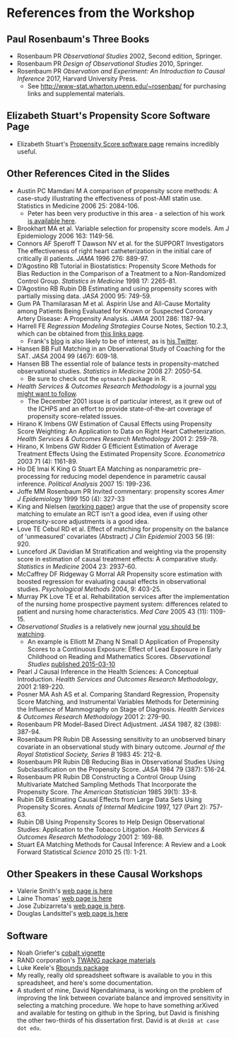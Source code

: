 # References from the Workshop

## Paul Rosenbaum's Three Books

- Rosenbaum PR *Observational Studies* 2002, Second edition, Springer.
- Rosenbaum PR *Design of Observational Studies* 2010, Springer.
- Rosenbaum PR *Observation and Experiment: An Introduction to Causal Inference* 2017, Harvard University Press.
    - See http://www-stat.wharton.upenn.edu/~rosenbap/ for purchasing links and supplemental materials.

## Elizabeth Stuart's Propensity Score Software Page

- Elizabeth Stuart's [Propensity Score software page](http://www.biostat.jhsph.edu/~estuart/propensityscoresoftware.html) remains incredibly useful.

## Other References Cited in the Slides

- Austin PC Mamdani M A comparison of propensity score methods: A case-study illustrating the effectiveness of post-AMI statin use. Statistics in Medicine 2006 25: 2084-106.
    - Peter has been very productive in this area - a selection of his work [is available here](https://works.bepress.com/peter_austin/).
- Brookhart MA et al. Variable selection for propensity score models. Am J Epidemiology 2006 163: 1149-56.
- Connors AF Speroff T Dawson NV et al. for the SUPPORT Investigators The effectiveness of right heart catheterization in the initial care of critically ill patients. *JAMA* 1996 276: 889-97.
- D’Agostino RB Tutorial in Biostatistics: Propensity Score Methods for Bias Reduction in the Comparison of a Treatment to a Non-Randomized Control Group. *Statistics in Medicine* 1998 17: 2265-81.
- D’Agostino RB Rubin DB Estimating and using propensity scores with partially missing data. *JASA* 2000 95: 749-59.
- Gum PA Thamilarasan M et al. Aspirin Use and All-Cause Mortality among Patients Being Evaluated for Known or Suspected Coronary Artery Disease: A Propensity Analysis. *JAMA* 2001 286: 1187-94.
- Harrell FE *Regression Modeling Strategies* Course Notes, Section 10.2.3, which can be obtained from [this links page](http://www.fharrell.com/p/blog-page.html). 
    - Frank's [blog](http://www.fharrell.com/) is also likely to be of interest, as is [his Twitter](https://twitter.com/f2harrell).
- Hansen BB Full Matching in an Observational Study of Coaching for the SAT. *JASA* 2004 99 (467): 609-18.
- Hansen BB The essential role of balance tests in propensity-matched observational studies. *Statistics in Medicine* 2008 27: 2050-54.
    - Be sure to check out the `optmatch` package in R.
- *Health Services & Outcomes Research Methodology* is a journal [you might want to follow](https://link.springer.com/journal/volumesAndIssues/10742). 
    - The December 2001 issue is of particular interest, as it grew out of the ICHPS and an effort to provide state-of-the-art coverage of propensity score-related issues.
- Hirano K Imbens GW Estimation of Causal Effects using Propensity Score Weighting: An Application to Data on Right Heart Catheterization. *Health Services & Outcomes Research Methodology* 2001 2: 259-78.
- Hirano, K Imbens GW Ridder G Efficient Estimation of Average Treatment Effects Using the Estimated Propensity Score. *Econometrica* 2003 71 (4): 1161-89.
- Ho DE Imai K King G Stuart EA Matching as nonparametric pre-processing for reducing model dependence in parametric causal inference. *Political Analysis* 2007 15: 199-236.
- Joffe MM Rosenbaum PR Invited commentary: propensity scores *Amer J Epidemiology* 1999 150 (4): 327-33
- King and Nielsen ([working paper](https://gking.harvard.edu/publications/why-propensity-scores-should-not-be-used-formatching)) argue that the use of propensity score matching to emulate an RCT isn't a good idea, even if using other propensity-score adjustments is a good idea.
- Love TE Cebul RD et al. Effect of matching for propensity on the balance of 'unmeasured' covariates (Abstract) *J Clin Epidemiol* 2003 56 (9): 920.   
- Lunceford JK Davidian M Stratification and weighting via the propensity score in estimation of causal treatment effects: A comparative study. *Statistics in Medicine* 2004 23: 2937-60.
- McCaffrey DF Ridgeway G Morral AR Propensity score estimation with boosted regression for evaluating causal effects in observational studies. *Psychological Methods* 2004, 9: 403-25.
- Murray PK Love TE et al. Rehabilitation services after the implementation of the nursing home prospective payment system: differences related to patient and nursing home characteristics. *Med Care* 2005 43 (11): 1109-15.  
- *Observational Studies* is a relatively new journal [you should be watching](https://obsstudies.org/).
    - An example is Elliott M Zhang N Small D Application of Propensity Scores to a Continuous Exposure: Effect of Lead Exposure in Early Childhood on Reading and Mathematics Scores. *Observational Studies* [published 2015-03-10](http://obsstudies.org/journal.php?id=20)
- Pearl J Causal Inference in the Health Sciences: A Conceptual Introduction. *Health Services and Outcomes Research Methodology*, 2001 2:189-220.
- Posner MA Ash AS et al. Comparing Standard Regression, Propensity Score Matching, and Instrumental Variables Methods for Determining the Influence of Mammography on Stage of Diagnosis. *Health Services & Outcomes Research Methodology* 2001 2: 279-90.
- Rosenbaum PR Model-Based Direct Adjustment. *JASA* 1987, 82 (398): 387-94.
- Rosenbaum PR Rubin DB Assessing sensitivity to an unobserved binary covariate in an observational study with binary outcome. *Journal of the Royal Statistical Society, Series B* 1983 45: 212-8.
- Rosenbaum PR Rubin DB Reducing Bias in Observational Studies Using Subclassification on the Propensity Score. *JASA* 1984 79 (387): 516-24.
- Rosenbaum PR Rubin DB Constructing a Control Group Using Multivariate Matched Sampling Methods That Incorporate the Propensity Score. *The American Statistician* 1985 39(1): 33-8.
- Rubin DB Estimating Causal Effects from Large Data Sets Using Propensity Scores. *Annals of Internal Medicine* 1997, 127 (Part 2): 757-63.
- Rubin DB Using Propensity Scores to Help Design Observational Studies: Application to the Tobacco Litigation. *Health Services & Outcomes Research Methodology* 2001 2: 169-88.
- Stuart EA Matching Methods for Causal Inference: A Review and a Look Forward Statistical *Science* 2010 25 (1): 1-21.

## Other Speakers in these Causal Workshops

- Valerie Smith's [web page is here](https://medicine.duke.edu/faculty/valerie-smith)
- Laine Thomas' [web page is here](https://scholars.duke.edu/display/per1980182)
- Jose Zubizarreta's [web page is here](http://jrzubizarreta.com/).
- Douglas Landsittel's [web page is here](http://www.dbmi.pitt.edu/node/52371)

## Software

- Noah Griefer's [cobalt vignette](https://cran.r-project.org/web/packages/cobalt/vignettes/cobalt_basic_use.html)
- RAND corporation's [TWANG package materials](https://cran.r-project.org/web/packages/twang/index.html)
- Luke Keele's [Rbounds package](http://www.personal.psu.edu/ljk20/rbounds.html)
- My really, really old spreadsheet software is available to you in this spreadsheet, and here's some documentation.
- A student of mine, David Ngendahimana, is working on the problem of improving the link between covariate balance and improved sensitivity in selecting a matching procedure. We hope to have something arXived and available for testing on github in the Spring, but David is finishing the other two-thirds of his dissertation first. David is at `dkn18 at case dot edu`.

